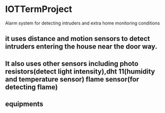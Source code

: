 # IOTTermProject
Alarm system for detecting intruders and extra home monitoring conditions

## it uses distance and motion sensors to detect intruders entering the house near the door way.

## It also uses other sensors including photo resistors(detect light intensity),dht 11(humidity and temperature sensor) flame sensor(for detecting flame)


## equipments
